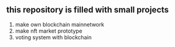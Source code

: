 ## this repository is filled with small projects

1. make own blockchain mainnetwork
2. make nft market prototype
3. voting system with blockchain
